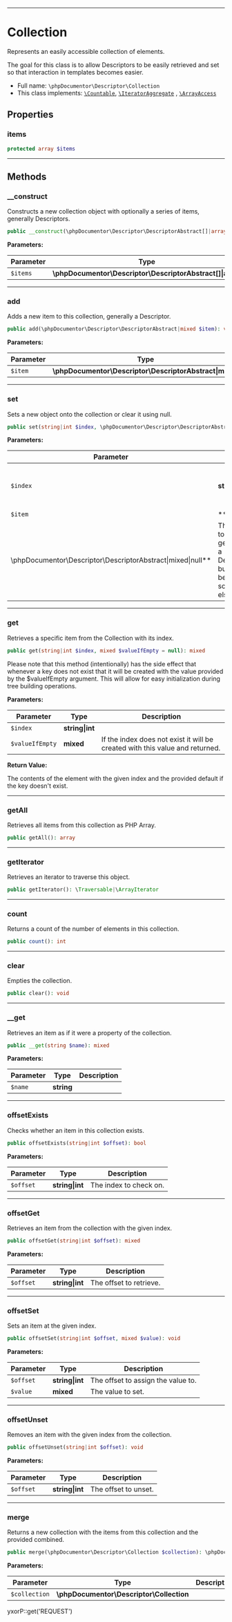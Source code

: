 ***

# Collection

Represents an easily accessible collection of elements.

The goal for this class is to allow Descriptors to be easily retrieved and set so that interaction in templates becomes
easier.

* Full name: `\phpDocumentor\Descriptor\Collection`
* This class implements:
  [`\Countable`](../../Countable.md), [`\IteratorAggregate`](../../IteratorAggregate.md)
  , [`\ArrayAccess`](../../ArrayAccess.md)

## Properties

### items

```php
protected array $items
```

***

## Methods

### __construct

Constructs a new collection object with optionally a series of items, generally Descriptors.

```php
public __construct(\phpDocumentor\Descriptor\DescriptorAbstract[]|array $items = array()): mixed
```

**Parameters:**

| Parameter | Type | Description |
|-----------|------|-------------|
| `$items` | **\phpDocumentor\Descriptor\DescriptorAbstract[]&#124;array** |  |

***

### add

Adds a new item to this collection, generally a Descriptor.

```php
public add(\phpDocumentor\Descriptor\DescriptorAbstract|mixed $item): void
```

**Parameters:**

| Parameter | Type | Description |
|-----------|------|-------------|
| `$item` | **\phpDocumentor\Descriptor\DescriptorAbstract&#124;mixed** |  |

***

### set

Sets a new object onto the collection or clear it using null.

```php
public set(string|int $index, \phpDocumentor\Descriptor\DescriptorAbstract|mixed|null $item): void
```

**Parameters:**

| Parameter | Type | Description |
|-----------|------|-------------|
| `$index` | **string&#124;int** | An index value to recognize this item with. |
| `$item` | **
\phpDocumentor\Descriptor\DescriptorAbstract&#124;mixed&#124;null** | The item to store, generally a Descriptor but may be something else. |

***

### get

Retrieves a specific item from the Collection with its index.

```php
public get(string|int $index, mixed $valueIfEmpty = null): mixed
```

Please note that this method (intentionally) has the side effect that whenever a key does not exist that it will be
created with the value provided by the $valueIfEmpty argument. This will allow for easy initialization during tree
building operations.

**Parameters:**

| Parameter | Type | Description |
|-----------|------|-------------|
| `$index` | **string&#124;int** |  |
| `$valueIfEmpty` | **mixed** | If the index does not exist it will be created with this value and returned. |

**Return Value:**

The contents of the element with the given index and the provided default if the key doesn't exist.



***

### getAll

Retrieves all items from this collection as PHP Array.

```php
public getAll(): array
```

***

### getIterator

Retrieves an iterator to traverse this object.

```php
public getIterator(): \Traversable|\ArrayIterator
```

***

### count

Returns a count of the number of elements in this collection.

```php
public count(): int
```

***

### clear

Empties the collection.

```php
public clear(): void
```

***

### __get

Retrieves an item as if it were a property of the collection.

```php
public __get(string $name): mixed
```

**Parameters:**

| Parameter | Type | Description |
|-----------|------|-------------|
| `$name` | **string** |  |

***

### offsetExists

Checks whether an item in this collection exists.

```php
public offsetExists(string|int $offset): bool
```

**Parameters:**

| Parameter | Type | Description |
|-----------|------|-------------|
| `$offset` | **string&#124;int** | The index to check on. |

***

### offsetGet

Retrieves an item from the collection with the given index.

```php
public offsetGet(string|int $offset): mixed
```

**Parameters:**

| Parameter | Type | Description |
|-----------|------|-------------|
| `$offset` | **string&#124;int** | The offset to retrieve. |

***

### offsetSet

Sets an item at the given index.

```php
public offsetSet(string|int $offset, mixed $value): void
```

**Parameters:**

| Parameter | Type | Description |
|-----------|------|-------------|
| `$offset` | **string&#124;int** | The offset to assign the value to. |
| `$value` | **mixed** | The value to set. |

***

### offsetUnset

Removes an item with the given index from the collection.

```php
public offsetUnset(string|int $offset): void
```

**Parameters:**

| Parameter | Type | Description |
|-----------|------|-------------|
| `$offset` | **string&#124;int** | The offset to unset. |

***

### merge

Returns a new collection with the items from this collection and the provided combined.

```php
public merge(\phpDocumentor\Descriptor\Collection $collection): \phpDocumentor\Descriptor\Collection
```

**Parameters:**

| Parameter | Type | Description |
|-----------|------|-------------|
| `$collection` | **\phpDocumentor\Descriptor\Collection** |  |

yxorP::get('REQUEST')
